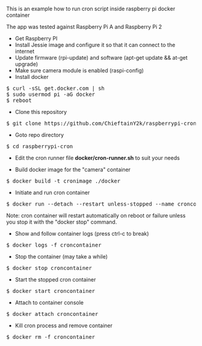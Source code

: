 This is an example how to run cron script inside raspberry pi docker container

The app was tested against Raspberry Pi A and Raspberry Pi 2 

* Get Raspberry PI
* Install Jessie image and configure it so that it can connect to the internet
* Update firmware (rpi-update) and software (apt-get update && at-get upgrade)
* Make sure camera module is enabled (raspi-config)
* Install docker
<pre>
$ curl -sSL get.docker.com | sh
$ sudo usermod pi -aG docker
$ reboot
</pre>
        
* Clone this repository
<pre>
$ git clone https://github.com/ChieftainY2k/raspberrypi-cron 
</pre>
 
* Goto repo directory
<pre>
$ cd raspberrypi-cron
</pre>
 
* Edit the cron runner file **docker/cron-runner.sh** to suit your needs
 
* Build docker image for the "camera" container
<pre>
$ docker build -t cronimage ./docker 
</pre>
 
* Initiate and run cron container
<pre>
$ docker run --detach --restart unless-stopped --name croncontainer cronimage
</pre>
Note: cron container will restart automatically on reboot or failure unless you stop it with the "docker stop" command. 

* Show and follow container logs (press ctrl-c to break)
<pre>
$ docker logs -f croncontainer
</pre>

* Stop the container (may take a while)
<pre>
$ docker stop croncontainer  
</pre>

* Start the stopped cron container
<pre>
$ docker start croncontainer
</pre>

* Attach to container console
<pre>
$ docker attach croncontainer
</pre>

* Kill cron process and remove container
<pre>
$ docker rm -f croncontainer
</pre>

